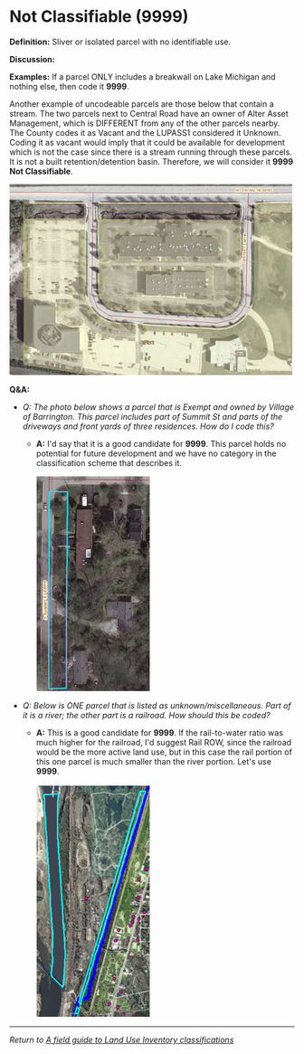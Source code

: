 # Not Classifiable (9999)

**Definition:** Sliver or isolated parcel with no identifiable use.

**Discussion:**

**Examples:** If a parcel ONLY includes a breakwall on Lake Michigan and
nothing else, then code it **9999**.

Another example of uncodeable parcels are those below that contain a
stream. The two parcels next to Central Road have an owner of Alter
Asset Management, which is DIFFERENT from any of the other parcels
nearby. The County codes it as Vacant and the LUPASS1 considered it
Unknown. Coding it as vacant would imply that it could be available for
development which is not the case since there is a stream running
through these parcels. It is not a built retention/detention basin.
Therefore, we will consider it **9999 Not Classifiable**.

![](./img/9999_3.PNG)

**Q&A:**

-   *Q: The photo below shows a parcel that is Exempt and owned by
    Village of Barrington. This parcel includes part of Summit St and
    parts of the driveways and front yards of three residences. How do I
    code this?*
    -   **A:** I'd say that it is a good candidate for **9999**. This
        parcel holds no potential for future development and we have no
        category in the classification scheme that describes it.

        ![](./img/9999_1.PNG)

-   *Q: Below is ONE parcel that is listed as unknown/miscellaneous.
    Part of it is a river; the other part is a railroad. How should this
    be coded?*
    -   **A:** This is a good candidate for **9999**. If the
        rail-to-water ratio was much higher for the railroad, I'd
        suggest Rail ROW, since the railroad would be the more active
        land use, but in this case the rail portion of this one parcel
        is much smaller than the river portion. Let's use **9999**.

        ![](./img/9999_2.PNG)

---

*Return to [A field guide to Land Use Inventory classifications](./index.md)*
